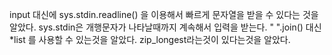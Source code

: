 input 대신에 sys.stdin.readline() 을 이용해서 빠르게 문자열을 받을 수 있다는 것을 알았다.
sys.stdin은 개행문자가 나타날때까지 계속해서 입력을 받는다.
" ".join() 대신 \*list 를 사용할 수 있는것을 알았다.
zip_longest라는것이 있다는것을 알았다.
